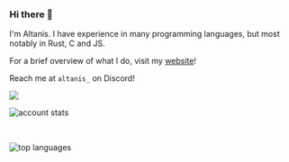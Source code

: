 ### Hi there 👋
I'm Altanis. I have experience in many programming languages, but most notably in Rust, C and JS.

For a brief overview of what I do, visit my [website](https://altanis.vercel.app)!

Reach me at `altanis_` on Discord!

![](https://komarev.com/ghpvc/?username=Altanis)

<img 
  align="center" 
  src="https://github-readme-stats.vercel.app/api?username=Altanis&show_icons=true&theme=radical&count_private=true" 
  alt="account stats"
  />

<br>

<img 
  align="center" 
  src="https://github-readme-stats.vercel.app/api/top-langs/?username=Altanis&hide=css,html&theme=radical&layout=compact" 
  alt="top languages" />
